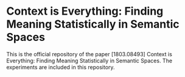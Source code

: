 # Context is Everything: Finding Meaning Statistically in Semantic Spaces
This is the official repository of the paper [1803.08493] Context is Everything: Finding Meaning Statistically in Semantic Spaces. The experiments are included in this repository.
